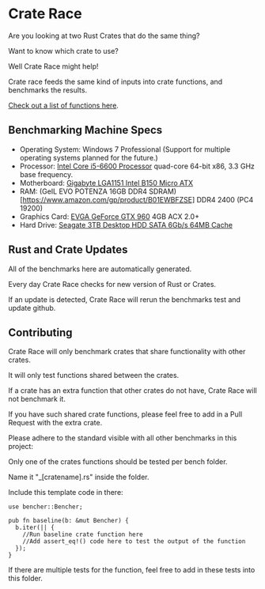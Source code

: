 # Crate Race
Are you looking at two Rust Crates that do the same thing?

Want to know which crate to use?

Well Crate Race might help!

Crate race feeds the same kind of inputs into crate functions, and benchmarks the results.

[Check out a list of functions here](benches).

## Benchmarking Machine Specs

* Operating System: Windows 7 Professional (Support for multiple operating systems planned for the future.)
* Processor: [Intel Core i5-6600 Processor](https://en.wikichip.org/wiki/intel/core_i5/i5-6600) quad-core 64-bit x86, 3.3 GHz base frequency.
* Motherboard: [Gigabyte LGA1151 Intel B150 Micro ATX](https://www.amazon.com/gp/product/B017WL3V4Q/)
* RAM: (GeIL EVO POTENZA 16GB DDR4 SDRAM)[https://www.amazon.com/gp/product/B01EWBFZSE] DDR4 2400 (PC4 19200)
* Graphics Card: [EVGA GeForce GTX 960](https://www.amazon.com/gp/product/B01BX3FAWU/) 4GB ACX 2.0+
* Hard Drive: [Seagate 3TB Desktop HDD SATA 6Gb/s 64MB Cache](https://www.amazon.com/gp/product/B005T3GRLY/)

## Rust and Crate Updates
All of the benchmarks here are automatically generated.

Every day Crate Race checks for new version of Rust or Crates.

If an update is detected, Crate Race will rerun the benchmarks test and update github.

## Contributing
Crate Race will only benchmark crates that share functionality with other crates.

It will only test functions shared between the crates.

If a crate has an extra function that other crates do not have, Crate Race will not benchmark it.

If you have such shared crate functions, please feel free to add in a Pull Request with the extra crate.

Please adhere to the standard visible with all other benchmarks in this project:

Only one of the crates functions should be tested per bench folder.

Name it "_[cratename].rs" inside the folder.

Include this template code in there:

    use bencher::Bencher;

    pub fn baseline(b: &mut Bencher) {
      b.iter(|| {
        //Run baseline crate function here
        //Add assert_eq!() code here to test the output of the function
      });
    }

If there are multiple tests for the function, feel free to add in these tests into this folder.
